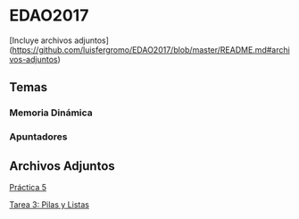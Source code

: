# EDAO2017

[Incluye archivos adjuntos] (https://github.com/luisfergromo/EDAO2017/blob/master/README.md#archivos-adjuntos)

## Temas
  ### Memoria Dinámica
  ### Apuntadores






## Archivos Adjuntos 

[Práctica 5](https://github.com/luisfergromo/EDAO2017/files/1457896/Practica5.1.pdf)

[Tarea 3: Pilas y Listas](https://github.com/luisfergromo/EDAO2017/files/1458073/Tarea.3.-.Pilas.y.Filas.pdf)
